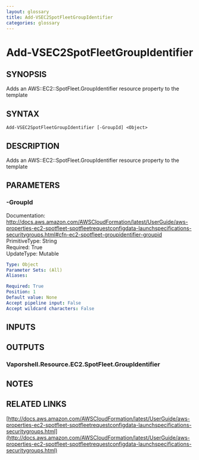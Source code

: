 ```yaml
---
layout: glossary
title: Add-VSEC2SpotFleetGroupIdentifier
categories: glossary
---
```


# Add-VSEC2SpotFleetGroupIdentifier

## SYNOPSIS
Adds an AWS::EC2::SpotFleet.GroupIdentifier resource property to the template

## SYNTAX

```
Add-VSEC2SpotFleetGroupIdentifier [-GroupId] <Object>
```

## DESCRIPTION
Adds an AWS::EC2::SpotFleet.GroupIdentifier resource property to the template

## PARAMETERS

### -GroupId
Documentation: http://docs.aws.amazon.com/AWSCloudFormation/latest/UserGuide/aws-properties-ec2-spotfleet-spotfleetrequestconfigdata-launchspecifications-securitygroups.html#cfn-ec2-spotfleet-groupidentifier-groupid    
PrimitiveType: String    
Required: True    
UpdateType: Mutable

```yaml
Type: Object
Parameter Sets: (All)
Aliases: 

Required: True
Position: 1
Default value: None
Accept pipeline input: False
Accept wildcard characters: False
```

## INPUTS

## OUTPUTS

### Vaporshell.Resource.EC2.SpotFleet.GroupIdentifier

## NOTES

## RELATED LINKS

[http://docs.aws.amazon.com/AWSCloudFormation/latest/UserGuide/aws-properties-ec2-spotfleet-spotfleetrequestconfigdata-launchspecifications-securitygroups.html](http://docs.aws.amazon.com/AWSCloudFormation/latest/UserGuide/aws-properties-ec2-spotfleet-spotfleetrequestconfigdata-launchspecifications-securitygroups.html)

